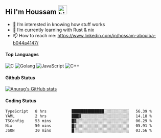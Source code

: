 ## Hi I'm Houssam <img src="https://user-images.githubusercontent.com/1303154/88677602-1635ba80-d120-11ea-84d8-d263ba5fc3c0.gif" width="28px" alt="hi">

- 👀 I’m interested in knowing how stuff works
- 🔭 I’m currently learning with Rust & nix
- 📫 How to reach me: https://www.linkedin.com/in/hossam-abouiba-b044a4147/

#### Top Languages

![C](https://img.shields.io/badge/c-%2300599C.svg?style=for-the-badge&logo=c&logoColor=white)
![Golang](https://img.shields.io/badge/go-blue?style=for-the-badge&logo=Goland)
![JavaScript](https://img.shields.io/badge/javascript-%23323330.svg?style=for-the-badge&logo=javascript&logoColor=%23F7DF1E)
![C++](https://img.shields.io/badge/C%2B%2B-blue?style=for-the-badge&logo=C%2B%2B)


#### Github Status
[![Anurag's GitHub stats](https://github-readme-stats.vercel.app/api?username=0xhoussam&theme=tokyonight)](https://github.com/anuraghazra/github-readme-stats)

#### Coding Status
<!--START_SECTION:waka-->

```txt
TypeScript   8 hrs           ██████████████░░░░░░░░░░░   56.39 %
YAML         2 hrs           ███▓░░░░░░░░░░░░░░░░░░░░░   14.18 %
TSConfig     53 mins         █▓░░░░░░░░░░░░░░░░░░░░░░░   06.29 %
Nix          50 mins         █▒░░░░░░░░░░░░░░░░░░░░░░░   05.91 %
JSON         30 mins         █░░░░░░░░░░░░░░░░░░░░░░░░   03.56 %
```

<!--END_SECTION:waka-->
